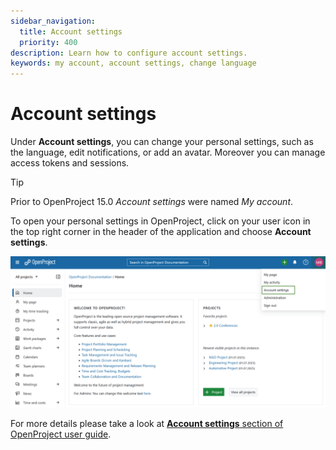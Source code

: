 ```yaml
---
sidebar_navigation:
  title: Account settings
  priority: 400
description: Learn how to configure account settings.
keywords: my account, account settings, change language
---
```


# Account settings

Under  **Account settings**, you can change your personal settings, such as the language, edit notifications, or add an avatar. Moreover you can manage access tokens and sessions.

> [!TIP]
> Prior to OpenProject 15.0 *Account settings* were named *My account*.

To open your personal settings in OpenProject, click on your user icon in the top right corner in the header of the application and choose **Account settings**.

![Account settings in OpenProject](openproject_open_account_settings_updated.png)

For more details please take a look at [**Account settings** section of OpenProject user guide](../../user-guide/account-settings).

